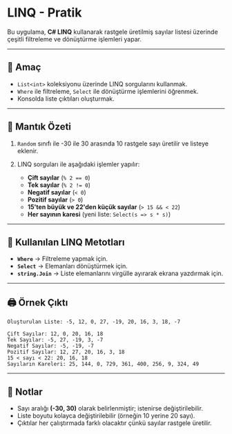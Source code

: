 # LINQ - Pratik

Bu uygulama, **C# LINQ** kullanarak rastgele üretilmiş sayılar listesi üzerinde çeşitli filtreleme ve dönüştürme işlemleri yapar.

---

## 🎯 Amaç

* `List<int>` koleksiyonu üzerinde LINQ sorgularını kullanmak.
* `Where` ile filtreleme, `Select` ile dönüştürme işlemlerini öğrenmek.
* Konsolda liste çıktıları oluşturmak.

---

## 🧠 Mantık Özeti

1. `Random` sınıfı ile -30 ile 30 arasında 10 rastgele sayı üretilir ve listeye eklenir.
2. LINQ sorguları ile aşağıdaki işlemler yapılır:

   * **Çift sayılar** (`% 2 == 0`)
   * **Tek sayılar** (`% 2 != 0`)
   * **Negatif sayılar** (`< 0`)
   * **Pozitif sayılar** (`> 0`)
   * **15'ten büyük ve 22'den küçük sayılar** (`> 15 && < 22`)
   * **Her sayının karesi** (yeni liste: `Select(s => s * s)`)

---

## 📁 Kullanılan LINQ Metotları

* **`Where`** → Filtreleme yapmak için.
* **`Select`** → Elemanları dönüştürmek için.
* **`string.Join`** → Liste elemanlarını virgülle ayırarak ekrana yazdırmak için.

---

## 🖨️ Örnek Çıktı

```
Oluşturulan Liste: -5, 12, 0, 27, -19, 20, 16, 3, 18, -7

Çift Sayılar: 12, 0, 20, 16, 18
Tek Sayılar: -5, 27, -19, 3, -7
Negatif Sayılar: -5, -19, -7
Pozitif Sayılar: 12, 27, 20, 16, 3, 18
15 < sayı < 22: 20, 16, 18
Sayıların Kareleri: 25, 144, 0, 729, 361, 400, 256, 9, 324, 49
```

---

## 📌 Notlar

* Sayı aralığı **(-30, 30)** olarak belirlenmiştir; istenirse değiştirilebilir.
* Liste boyutu kolayca değiştirilebilir (örneğin 10 yerine 20 sayı).
* Çıktılar her çalıştırmada farklı olacaktır çünkü sayılar rastgele üretilir.
